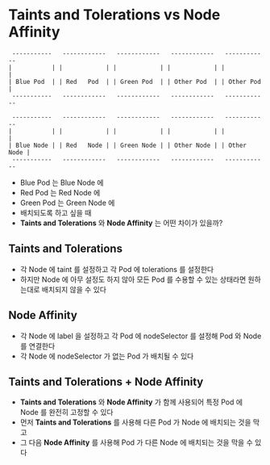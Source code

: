 # Taints and Tolerations vs Node Affinity

```
 -----------   ------------   ------------   ------------   ------------  
|           | |            | |            | |            | |            | 
| Blue Pod  | | Red   Pod  | | Green Pod  | | Other Pod  | | Other Pod  | 
 -----------   ------------   ------------   ------------   ------------  

 -----------   ------------   ------------   ------------   ------------  
|           | |            | |            | |            | |            | 
| Blue Node | | Red   Node | | Green Node | | Other Node | | Other Node | 
 -----------   ------------   ------------   ------------   ------------  
```

* Blue Pod 는 Blue Node 에
* Red Pod 는 Red Node 에
* Green Pod 는 Green Node 에 
* 배치되도록 하고 싶을 때 
* **Taints and Tolerations** 와 **Node Affinity** 는 어떤 차이가 있을까?


## Taints and Tolerations

* 각 Node 에 taint 를 설정하고 각 Pod 에 tolerations 를 설정한다
* 하지만 Node 에 아무 설정도 하지 않아 모든 Pod 를 수용할 수 있는 상태라면 원하는대로 배치되지 않을 수 있다


## Node Affinity

* 각 Node 에 label 을 설정하고 각 Pod 에 nodeSelector 를 설정해 Pod 와 Node 를 연결한다
* 각 Node 에 nodeSelector 가 없는 Pod 가 배치될 수 있다

## Taints and Tolerations + Node Affinity

* **Taints and Tolerations** 와 **Node Affinity** 가 함께 사용되어 특정 Pod 에 Node 를 완전히 고정할 수 있다
* 먼저 **Taints and Tolerations** 를 사용해 다른 Pod 가 Node 에 배치되는 것을 막고
* 그 다음 **Node Affinity** 를 사용해 Pod 가 다른 Node 에 배치되는 것을 막을 수 있다
